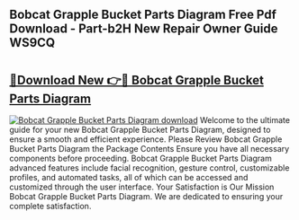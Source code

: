 ## Bobcat Grapple Bucket Parts Diagram Free Pdf Download - Part-b2H New Repair Owner Guide WS9CQ

# <h2><a href="http://dfm8xu.blite.top/?on=Bobcat+Grapple+Bucket+Parts+Diagram">🔗Download New 👉🔴 Bobcat Grapple Bucket Parts Diagram</a></h2>

[![Bobcat Grapple Bucket Parts Diagram download](https://i.imgur.com/lujVjoI.png)](http://dfm8xu.blite.top/?on=Bobcat+Grapple+Bucket+Parts+Diagram)
Welcome to the ultimate guide for your new Bobcat Grapple Bucket Parts Diagram, designed to ensure a smooth and efficient experience. Please Review Bobcat Grapple Bucket Parts Diagram the Package Contents Ensure you have all necessary components before proceeding. Bobcat Grapple Bucket Parts Diagram advanced features include facial recognition, gesture control, customizable profiles, and automated tasks, all of which can be accessed and customized through the user interface. Your Satisfaction is Our Mission Bobcat Grapple Bucket Parts Diagram. We are dedicated to ensuring your complete satisfaction.
